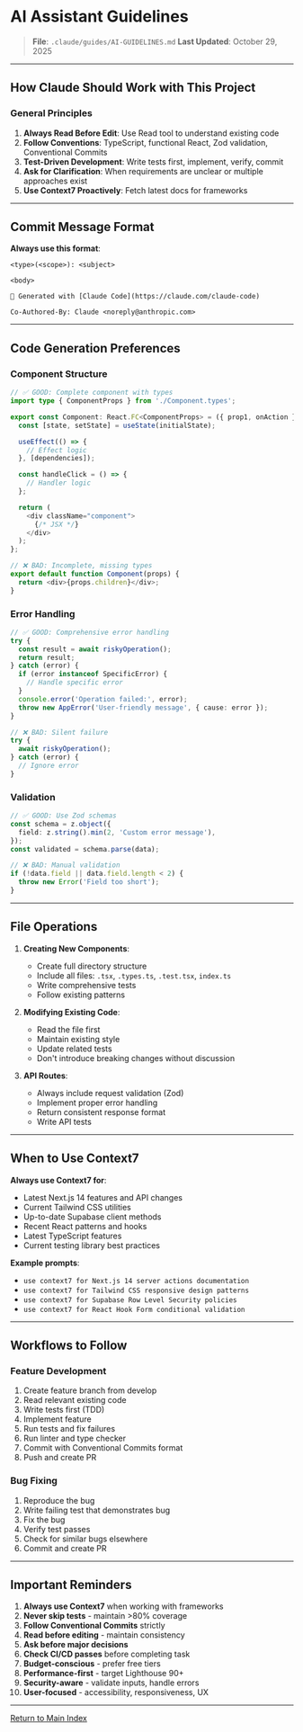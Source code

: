 # AI Assistant Guidelines

> **File**: `.claude/guides/AI-GUIDELINES.md`
> **Last Updated**: October 29, 2025

---

## How Claude Should Work with This Project

### General Principles

1. **Always Read Before Edit**: Use Read tool to understand existing code
2. **Follow Conventions**: TypeScript, functional React, Zod validation, Conventional Commits
3. **Test-Driven Development**: Write tests first, implement, verify, commit
4. **Ask for Clarification**: When requirements are unclear or multiple approaches exist
5. **Use Context7 Proactively**: Fetch latest docs for frameworks

---

## Commit Message Format

**Always use this format**:

```
<type>(<scope>): <subject>

<body>

🤖 Generated with [Claude Code](https://claude.com/claude-code)

Co-Authored-By: Claude <noreply@anthropic.com>
```

---

## Code Generation Preferences

### Component Structure

```typescript
// ✅ GOOD: Complete component with types
import type { ComponentProps } from './Component.types';

export const Component: React.FC<ComponentProps> = ({ prop1, onAction }) => {
  const [state, setState] = useState(initialState);

  useEffect(() => {
    // Effect logic
  }, [dependencies]);

  const handleClick = () => {
    // Handler logic
  };

  return (
    <div className="component">
      {/* JSX */}
    </div>
  );
};

// ❌ BAD: Incomplete, missing types
export default function Component(props) {
  return <div>{props.children}</div>;
}
```

### Error Handling

```typescript
// ✅ GOOD: Comprehensive error handling
try {
  const result = await riskyOperation();
  return result;
} catch (error) {
  if (error instanceof SpecificError) {
    // Handle specific error
  }
  console.error('Operation failed:', error);
  throw new AppError('User-friendly message', { cause: error });
}

// ❌ BAD: Silent failure
try {
  await riskyOperation();
} catch (error) {
  // Ignore error
}
```

### Validation

```typescript
// ✅ GOOD: Use Zod schemas
const schema = z.object({
  field: z.string().min(2, 'Custom error message'),
});
const validated = schema.parse(data);

// ❌ BAD: Manual validation
if (!data.field || data.field.length < 2) {
  throw new Error('Field too short');
}
```

---

## File Operations

1. **Creating New Components**:
   - Create full directory structure
   - Include all files: `.tsx`, `.types.ts`, `.test.tsx`, `index.ts`
   - Write comprehensive tests
   - Follow existing patterns

2. **Modifying Existing Code**:
   - Read the file first
   - Maintain existing style
   - Update related tests
   - Don't introduce breaking changes without discussion

3. **API Routes**:
   - Always include request validation (Zod)
   - Implement proper error handling
   - Return consistent response format
   - Write API tests

---

## When to Use Context7

**Always use Context7 for**:

- Latest Next.js 14 features and API changes
- Current Tailwind CSS utilities
- Up-to-date Supabase client methods
- Recent React patterns and hooks
- Latest TypeScript features
- Current testing library best practices

**Example prompts**:

- `use context7 for Next.js 14 server actions documentation`
- `use context7 for Tailwind CSS responsive design patterns`
- `use context7 for Supabase Row Level Security policies`
- `use context7 for React Hook Form conditional validation`

---

## Workflows to Follow

### Feature Development

1. Create feature branch from develop
2. Read relevant existing code
3. Write tests first (TDD)
4. Implement feature
5. Run tests and fix failures
6. Run linter and type checker
7. Commit with Conventional Commits format
8. Push and create PR

### Bug Fixing

1. Reproduce the bug
2. Write failing test that demonstrates bug
3. Fix the bug
4. Verify test passes
5. Check for similar bugs elsewhere
6. Commit and create PR

---

## Important Reminders

1. **Always use Context7** when working with frameworks
2. **Never skip tests** - maintain >80% coverage
3. **Follow Conventional Commits** strictly
4. **Read before editing** - maintain consistency
5. **Ask before major decisions**
6. **Check CI/CD passes** before completing task
7. **Budget-conscious** - prefer free tiers
8. **Performance-first** - target Lighthouse 90+
9. **Security-aware** - validate inputs, handle errors
10. **User-focused** - accessibility, responsiveness, UX

---

[Return to Main Index](../CLAUDE.md)
